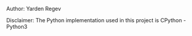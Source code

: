 Author: Yarden Regev

Disclaimer:
The Python implementation used in this project is CPython - Python3

